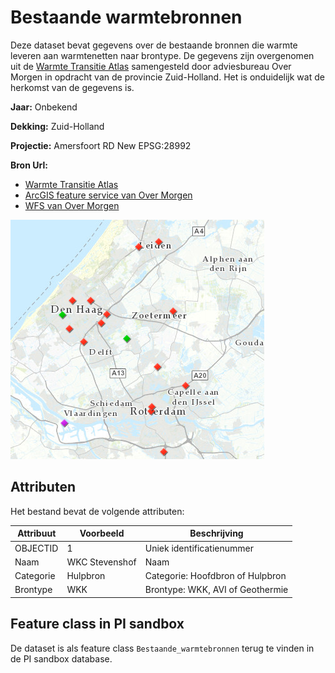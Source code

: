 # Bestaande warmtebronnen

Deze dataset bevat gegevens over de bestaande bronnen die warmte leveren aan warmtenetten naar brontype. De gegevens zijn overgenomen uit de [Warmte Transitie Atlas](https://warmtetransitieatlas.zuid-holland.nl/webappbuilder/apps/496/) samengesteld door adviesbureau Over Morgen in opdracht van de provincie Zuid-Holland. Het is onduidelijk wat de herkomst van de gegevens is.

**Jaar:** Onbekend

**Dekking:** Zuid-Holland

**Projectie:** Amersfoort RD New EPSG:28992

**Bron Url:** 
* [Warmte Transitie Atlas](https://warmtetransitieatlas.zuid-holland.nl/webappbuilder/apps/496/)
* [ArcGIS feature service van Over Morgen](https://services5.arcgis.com/PZYGbbhVncO1YI8q/arcgis/rest/services/WTA_PZH_Warmtebronnen/FeatureServer)
* [WFS van Over Morgen](https://dservices5.arcgis.com/PZYGbbhVncO1YI8q/arcgis/services/PZH_WTA_Warmtebronnen_WFS/WFSServer?service=wfs&request=getcapabilities)

![](voorbeeld_bestaande_warmtebronnen.png)

## Attributen

Het bestand bevat de volgende attributen:

| Attribuut          | Voorbeeld | Beschrijving | 
|----------         |-----------|--------------|
|OBJECTID | 1  | Uniek identificatienummer |
|Naam          |  WKC Stevenshof | Naam |
|Categorie          |  Hulpbron | Categorie: Hoofdbron of Hulpbron |
|Brontype          |  WKK | Brontype: WKK, AVI of Geothermie |


## Feature class in PI sandbox

De dataset is als feature class `Bestaande_warmtebronnen` terug te vinden in de PI sandbox database.
